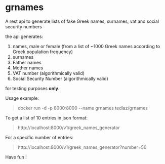 # grnames

A rest api to generate lists of fake Greek names, surnames, vat and social security numbers

the api generates:

1. names, male or female (from a list of ~1000 Greek names according to Greek population frequency)
2. surnames
3. Father names
4. Mother names
5. VAT number (algorithmically valid)
6. Social Security Number (algorithmically valid)

for testing purposes **only**.

Usage example:

> docker run -d -p 8000:8000 --name grnames tedlaz/grnames

To get a list of 10 entries in json format:

> http://localhost:8000/v1/greek_names_generator

For a specific number of entries:

> http://localhost:8000/v1/greek_names_generator?number=50

Have fun !

